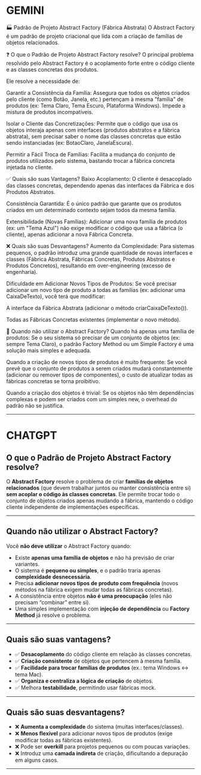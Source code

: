# GEMINI

🏭 Padrão de Projeto Abstract Factory (Fábrica Abstrata)
O Abstract Factory é um padrão de projeto criacional que lida com a criação de famílias de objetos relacionados.

❓ O que o Padrão de Projeto Abstract Factory resolve?
O principal problema resolvido pelo Abstract Factory é o acoplamento forte entre o código cliente e as classes concretas dos produtos.

Ele resolve a necessidade de:

Garantir a Consistência da Família: Assegura que todos os objetos criados pelo cliente (como Botão, Janela, etc.) pertençam à mesma "família" de produtos (ex: Tema Claro, Tema Escuro, Plataforma Windows). Impede a mistura de produtos incompatíveis.

Isolar o Cliente das Concretizações: Permite que o código que usa os objetos interaja apenas com interfaces (produtos abstratos e a fábrica abstrata), sem precisar saber o nome das classes concretas que estão sendo instanciadas (ex: BotaoClaro, JanelaEscura).

Permitir a Fácil Troca de Famílias: Facilita a mudança do conjunto de produtos utilizados pelo sistema, bastando trocar a fábrica concreta injetada no cliente.

✅ Quais são suas Vantagens?
Baixo Acoplamento: O cliente é desacoplado das classes concretas, dependendo apenas das interfaces da Fábrica e dos Produtos Abstratos.

Consistência Garantida: É o único padrão que garante que os produtos criados em um determinado contexto sejam todos da mesma família.

Extensibilidade (Novas Famílias): Adicionar uma nova família de produtos (ex: um "Tema Azul") não exige modificar o código que usa a fábrica (o cliente), apenas adicionar a nova Fábrica Concreta.

❌ Quais são suas Desvantagens?
Aumento da Complexidade: Para sistemas pequenos, o padrão introduz uma grande quantidade de novas interfaces e classes (Fábrica Abstrata, Fábricas Concretas, Produtos Abstratos e Produtos Concretos), resultando em over-engineering (excesso de engenharia).

Dificuldade em Adicionar Novos Tipos de Produtos: Se você precisar adicionar um novo tipo de produto a todas as famílias (ex: adicionar uma CaixaDeTexto), você terá que modificar:

A interface da Fábrica Abstrata (adicionar o método criarCaixaDeTexto()).

Todas as Fábricas Concretas existentes (implementar o novo método).

🚫 Quando não utilizar o Abstract Factory?
Quando há apenas uma família de produtos: Se o seu sistema só precisar de um conjunto de objetos (ex: sempre Tema Claro), o padrão Factory Method ou um Simple Factory é uma solução mais simples e adequada.

Quando a criação de novos tipos de produtos é muito frequente: Se você prevê que o conjunto de produtos a serem criados mudará constantemente (adicionar ou remover tipos de componentes), o custo de atualizar todas as fábricas concretas se torna proibitivo.

Quando a criação dos objetos é trivial: Se os objetos não têm dependências complexas e podem ser criados com um simples new, o overhead do padrão não se justifica.


---

# CHATGPT

## O que o Padrão de Projeto Abstract Factory resolve?

O **Abstract Factory** resolve o problema de criar **famílias de objetos relacionados** (que devem trabalhar juntos ou manter consistência entre si) **sem acoplar o código às classes concretas**.
Ele permite trocar todo o conjunto de objetos criados apenas mudando a fábrica, mantendo o código cliente independente de implementações específicas.

---

## Quando não utilizar o Abstract Factory?

Você **não deve utilizar** o Abstract Factory quando:

- Existe **apenas uma família de objetos** e não há previsão de criar variantes.
- O sistema é **pequeno ou simples**, e o padrão traria apenas **complexidade desnecessária**.
- Precisa **adicionar novos tipos de produto com frequência** (novos métodos na fábrica exigem mudar todas as fábricas concretas).
- A consistência entre objetos **não é uma preocupação** (eles não precisam “combinar” entre si).
- Uma simples implementação com **injeção de dependência** ou **Factory Method** já resolve o problema.

---

## Quais são suas vantagens?

- ✅ **Desacoplamento** do código cliente em relação às classes concretas.
- ✅ **Criação consistente** de objetos que pertencem à mesma família.
- ✅ **Facilidade para trocar famílias de produtos** (ex.: tema Windows ↔ tema Mac).
- ✅ **Organiza e centraliza a lógica de criação** de objetos.
- ✅ Melhora **testabilidade**, permitindo usar fábricas mock.

---

## Quais são suas desvantagens?

- ❌ **Aumenta a complexidade** do sistema (muitas interfaces/classes).
- ❌ **Menos flexível** para adicionar novos tipos de produtos
  (exige modificar todas as fábricas existentes).
- ❌ Pode ser **overkill** para projetos pequenos ou com poucas variações.
- ❌ Introduz uma **camada indireta** de criação, dificultando a depuração em alguns casos.

---
